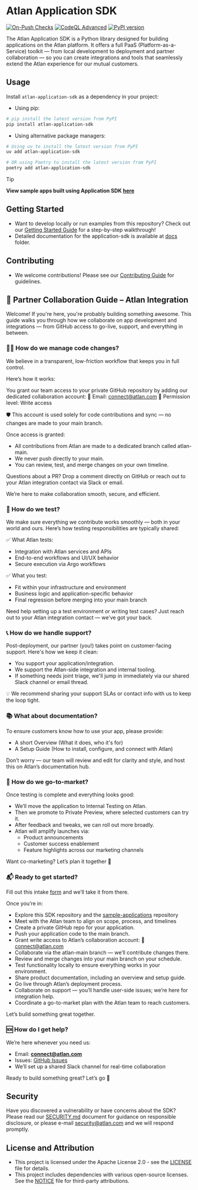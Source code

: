 # Atlan Application SDK
[![On-Push Checks](https://github.com/atlanhq/application-sdk/actions/workflows/push.yaml/badge.svg)](https://github.com/atlanhq/application-sdk/actions/workflows/push.yaml) [![CodeQL Advanced](https://github.com/atlanhq/application-sdk/actions/workflows/codeql.yaml/badge.svg)](https://github.com/atlanhq/application-sdk/actions/workflows/codeql.yaml) [![PyPI version](https://img.shields.io/pypi/v/atlan-application-sdk.svg)](https://pypi.org/project/atlan-application-sdk/)

The Atlan Application SDK is a Python library designed for building applications on the Atlan platform. It offers a full PaaS (Platform-as-a-Service) toolkit — from local development to deployment and partner collaboration — so you can create integrations and tools that seamlessly extend the Atlan experience for our mutual customers.


## Usage

Install `atlan-application-sdk` as a dependency in your project:

- Using pip:
```bash
# pip install the latest version from PyPI
pip install atlan-application-sdk
```

- Using alternative package managers:
```bash
# Using uv to install the latest version from PyPI
uv add atlan-application-sdk

# OR using Poetry to install the latest version from PyPI
poetry add atlan-application-sdk
```

> [!TIP]
> **View sample apps built using Application SDK [here](https://github.com/atlanhq/atlan-sample-apps)**

## Getting Started

- Want to develop locally or run examples from this repository? Check out our [Getting Started Guide](docs/docs/guides/getting-started.md) for a step-by-step walkthrough!
- Detailed documentation for the application-sdk is available at [docs](https://github.com/atlanhq/application-sdk/blob/main/docs/docs/) folder.

## Contributing

- We welcome contributions! Please see our [Contributing Guide](https://github.com/atlanhq/application-sdk/blob/main/CONTRIBUTING.md) for guidelines.


## 🤝 Partner Collaboration Guide – Atlan Integration

Welcome! If you're here, you're probably building something awesome. This guide walks you through how we collaborate on app development and integrations — from GitHub access to go-live, support, and everything in between.

### 👩‍💻 How do we manage code changes?
We believe in a transparent, low-friction workflow that keeps you in full control.

Here’s how it works:

You grant our team access to your private GitHub repository by adding our dedicated collaboration account:
📧 Email: connect@atlan.com
🔑 Permission level: Write access

🛡️ This account is used solely for code contributions and sync — no changes are made to your main branch.

Once access is granted:

- All contributions from Atlan are made to a dedicated branch called atlan-main.
- We never push directly to your main.
- You can review, test, and merge changes on your own timeline.

Questions about a PR? Drop a comment directly on GitHub or reach out to your Atlan integration contact via Slack or email.

We’re here to make collaboration smooth, secure, and efficient.


### 🧪 How do we test?
We make sure everything we contribute works smoothly — both in your world and ours. Here’s how testing responsibilities are typically shared:

✅ What Atlan tests:
- Integration with Atlan services and APIs
- End-to-end workflows and UI/UX behavior
- Secure execution via Argo workflows

✅ What you test:
- Fit within your infrastructure and environment
- Business logic and application-specific behavior
- Final regression before merging into your main branch

Need help setting up a test environment or writing test cases? Just reach out to your Atlan integration contact — we’ve got your back.


### 📞 How do we handle support?
Post-deployment, our partner (you!) takes point on customer-facing support. Here's how we keep it clean:

- You support your application/integration.
- We support the Atlan-side integration and internal tooling.
- If something needs joint triage, we'll jump in immediately via our shared Slack channel or email thread.

💡 We recommend sharing your support SLAs or contact info with us to keep the loop tight.


### 📚 What about documentation?
To ensure customers know how to use your app, please provide:

- A short Overview (What it does, who it's for)
- A Setup Guide (How to install, configure, and connect with Atlan)

Don’t worry — our team will review and edit for clarity and style, and host this on Atlan’s documentation hub.


### 📣 How do we go-to-market?
Once testing is complete and everything looks good:

- We’ll move the application to Internal Testing on Atlan.
- Then we promote to Private Preview, where selected customers can try it.
- After feedback and tweaks, we can roll out more broadly.
- Atlan will amplify launches via:
    - Product announcements
    - Customer success enablement
    - Feature highlights across our marketing channels

Want co-marketing? Let’s plan it together 🎯


### 📬 Ready to get started?
Fill out this intake [form](https://docs.google.com/forms/d/e/1FAIpQLScuAIhCm2GS7YFstrOjawbP8J7PUmOynQo7wI2yGCcCyEcVSw/viewform?usp=sharing&ouid=100133263215396641529) and we’ll take it from there.

Once you’re in:

- Explore this SDK repository and the [sample-applications](https://github.com/atlanhq/atlan-sample-apps) repository
- Meet with the Atlan team to align on scope, process, and timelines
- Create a private GitHub repo for your application.
- Push your application code to the main branch.
- Grant write access to Atlan’s collaboration account:
📧 connect@atlan.com
- Collaborate via the atlan-main branch — we’ll contribute changes there.
- Review and merge changes into your main branch on your schedule.
- Test functionality locally to ensure everything works in your environment.
- Share product documentation, including an overview and setup guide.
- Go live through Atlan’s deployment process.
- Collaborate on support — you’ll handle user-side issues; we’re here for integration help.
- Coordinate a go-to-market plan with the Atlan team to reach customers.

Let’s build something great together.


### 🆘 How do I get help?
We’re here whenever you need us:

- Email: **connect@atlan.com**
- Issues: [GitHub Issues](https://github.com/atlanhq/application-sdk/issues)
- We’ll set up a shared Slack channel for real-time collaboration

Ready to build something great? Let’s go 💪


## Security

Have you discovered a vulnerability or have concerns about the SDK? Please read our [SECURITY.md](https://github.com/atlanhq/application-sdk/blob/main/SECURITY.md) document for guidance on responsible disclosure, or please e-mail security@atlan.com and we will respond promptly.

## License and Attribution

- This project is licensed under the Apache License 2.0 - see the [LICENSE](https://github.com/atlanhq/application-sdk/blob/main/LICENSE) file for details.
- This project includes dependencies with various open-source licenses. See the [NOTICE](https://github.com/atlanhq/application-sdk/blob/main/NOTICE) file for third-party attributions.
